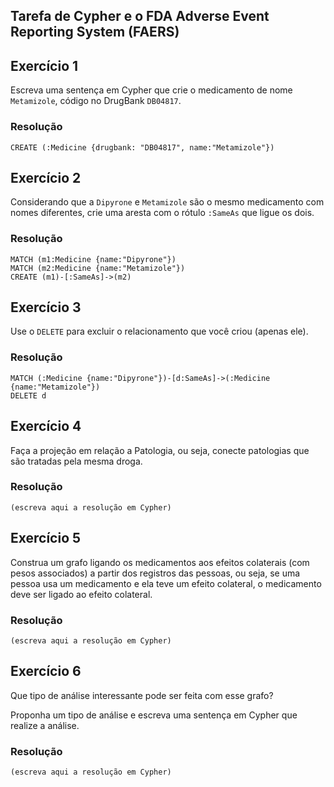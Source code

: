 ## Tarefa de Cypher e o FDA Adverse Event Reporting System (FAERS)

## Exercício 1

Escreva uma sentença em Cypher que crie o medicamento de nome `Metamizole`, código no DrugBank `DB04817`.

### Resolução
~~~cypher
CREATE (:Medicine {drugbank: "DB04817", name:"Metamizole"})
~~~

## Exercício 2

Considerando que a `Dipyrone` e `Metamizole` são o mesmo medicamento com nomes diferentes, crie uma aresta com o rótulo `:SameAs` que ligue os dois.

### Resolução
~~~cypher
MATCH (m1:Medicine {name:"Dipyrone"})
MATCH (m2:Medicine {name:"Metamizole"})
CREATE (m1)-[:SameAs]->(m2)
~~~

## Exercício 3

Use o `DELETE` para excluir o relacionamento que você criou (apenas ele).

### Resolução
~~~cypher
MATCH (:Medicine {name:"Dipyrone"})-[d:SameAs]->(:Medicine {name:"Metamizole"})
DELETE d
~~~

## Exercício 4

Faça a projeção em relação a Patologia, ou seja, conecte patologias que são tratadas pela mesma droga.

### Resolução
~~~cypher
(escreva aqui a resolução em Cypher)
~~~

## Exercício 5

Construa um grafo ligando os medicamentos aos efeitos colaterais (com pesos associados) a partir dos registros das pessoas, ou seja, se uma pessoa usa um medicamento e ela teve um efeito colateral, o medicamento deve ser ligado ao efeito colateral.

### Resolução
~~~cypher
(escreva aqui a resolução em Cypher)
~~~

## Exercício 6

Que tipo de análise interessante pode ser feita com esse grafo?

Proponha um tipo de análise e escreva uma sentença em Cypher que realize a análise.

### Resolução
~~~cypher
(escreva aqui a resolução em Cypher)
~~~
